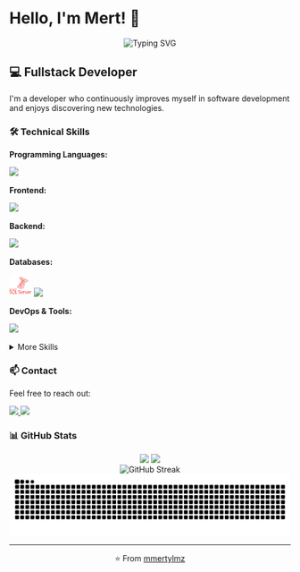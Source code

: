 # Hello, I'm Mert! 👋

<div align="center">
  <img src="https://readme-typing-svg.demolab.com?font=Fira+Code&pause=1000&color=36BCF7FF&center=true&vCenter=true&width=435&lines=Fullstack+Developer;Always+learning+new+things;.NET+%7C+JavaScript+%7C+Python" alt="Typing SVG" />
</div>

## 💻 Fullstack Developer

I'm a developer who continuously improves myself in software development and enjoys discovering new technologies.

### 🛠️ Technical Skills

**Programming Languages:**
<p align="left">
  <a href="https://skillicons.dev">
    <img src="https://skillicons.dev/icons?i=cpp,cs,js,python" />
  </a>
</p>

**Frontend:**
<p align="left">
  <a href="https://skillicons.dev">
    <img src="https://skillicons.dev/icons?i=html,css,tailwind,svelte,jquery" />
  </a>
</p>

**Backend:**
<p align="left">
  <a href="https://skillicons.dev">
    <img src="https://skillicons.dev/icons?i=dotnet,fastapi" />
  </a>
</p>

**Databases:**
<p align="left">
  <img src="https://raw.githubusercontent.com/devicons/devicon/master/icons/microsoftsqlserver/microsoftsqlserver-plain-wordmark.svg" alt="sqlserver" width="40" height="40"/>
  <a href="https://skillicons.dev">
    <img src="https://skillicons.dev/icons?i=sqlite,postgresql" />
  </a>
</p>

**DevOps & Tools:**
<p align="left">
  <a href="https://skillicons.dev">
    <img src="https://skillicons.dev/icons?i=git,github,azure" />
  </a>
</p>

<details>
<summary>More Skills</summary>
<br>

![Visual Studio](https://img.shields.io/badge/-Visual%20Studio-5C2D91?style=flat-square&logo=visual-studio&logoColor=white)
![VSCode](https://img.shields.io/badge/-VSCode-007ACC?style=flat-square&logo=visual-studio-code&logoColor=white)
![Postman](https://img.shields.io/badge/-Postman-FF6C37?style=flat-square&logo=postman&logoColor=white)
![Agile](https://img.shields.io/badge/-Agile-47A248?style=flat-square&logo=agile&logoColor=white)
![Slack](https://img.shields.io/badge/-Slack-4A154B?style=flat-square&logo=slack&logoColor=white)
![Monday.com](https://img.shields.io/badge/-Monday.com-FF3366?style=flat-square&logo=monday&logoColor=white)
</details>

### 📫 Contact
Feel free to reach out:
<p align="left">
  <a href="mailto:mertcnylmz0698@gmail.com" target="_blank">
    <img src="https://skillicons.dev/icons?i=gmail" />
  </a>
  <a href="https://www.linkedin.com/in/mertcnylmz0698/" target="_blank">
    <img src="https://skillicons.dev/icons?i=linkedin" />
  </a>
</p>

### 📊 GitHub Stats

<div align="center">
  <img height="180em" src="https://github-readme-stats.vercel.app/api?username=mmertylmz&show_icons=true&theme=radical&include_all_commits=true&count_private=true"/>
  <img height="180em" src="https://github-readme-stats.vercel.app/api/top-langs/?username=mmertylmz&layout=compact&theme=radical&langs_count=8&hide=html,css,javascript"/>
</div>

<div align="center">
  <img src="https://github-readme-streak-stats.herokuapp.com/?user=mmertylmz&theme=radical" alt="GitHub Streak" />
</div>

<!-- Snake animation -->
<div align="center">
  <picture>
    <source media="(prefers-color-scheme: dark)" srcset="https://github.com/mmertylmz/mmertylmz/blob/output/github-contribution-grid-snake-dark.svg" />
    <source media="(prefers-color-scheme: light)" srcset="https://github.com/mmertylmz/mmertylmz/blob/output/github-contribution-grid-snake.svg" />
    <img alt="Snake Animation" src="https://github.com/mmertylmz/mmertylmz/blob/output/github-contribution-grid-snake.svg"/>
  </picture>
</div>

---

<div align="center">
  ⭐️ From <a href="https://github.com/mmertylmz">mmertylmz</a>
</div>
